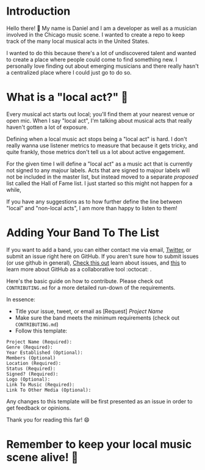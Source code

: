 # Introduction

Hello there! :wave:
My name is Daniel and I am a developer as well as a musician involved in the Chicago music scene. I wanted to create a repo to keep track of the many local musical acts in the United States.

I wanted to do this because there's a lot of undiscovered talent and wanted to create a place where people could come to find something new. I personally love finding out about emerging musicians and there really hasn't a centralized place where I could just go to do so.

# What is a "local act?" 🤔
Every musical act starts out local; you'll find them at your nearest venue or open mic. When I say "local act", I'm talking about musical acts that really haven't gotten a lot of exposure.

Defining when a local music act stops being a "local act" is hard. I don't really wanna use listener metrics to measure that because it gets tricky, and quite frankly, those metrics don't tell us a lot about active engagement.

For the given time I will define a "local act" as a music act that is currently not signed to any majour labels. Acts that are signed to majour labels will not be included in the master list, but instead moved to a separate _proposed_ list called the Hall of Fame list. I just started so this might not happen for a while,

If you have any suggestions as to how further define the line between "local" and "non-local acts", I am more than happy to listen to them!

# Adding Your Band To The List

If you want to add a band, you can either contact me via email, [Twitter](https://twitter.com/AScarletDawn/), or submit an issue right here on GitHub. If you aren't sure how to submit issues (or use github in general), [Check this out](https://guides.github.com/features/issues/) learn about issues, and [this](https://guides.github.com/activities/hello-world/) to learn more about GitHub as a collaborative tool :octocat: .

Here's the basic guide on how to contribute. Please check out ```CONTRIBUTING.md``` for a more detailed run-down of the requirements.

In essence:
* Title your issue, tweet, or email as [Request] _Project Name_
* Make sure the band meets the minimum requirements (check out `CONTRIBUTING.md`)
* Follow this template:

```
Project Name (Required):
Genre (Required):
Year Established (Optional):
Members (Optional)
Location (Required):
Status (Required):
Signed? (Required):
Logo (Optional):
Link To Music (Required):
Link To Other Media (Optional):
```

Any changes to this template will be first presented as an issue in order to get feedback or opinions.

Thank you for reading this far! :smile:

# Remember to keep your local music scene alive! 🤘

